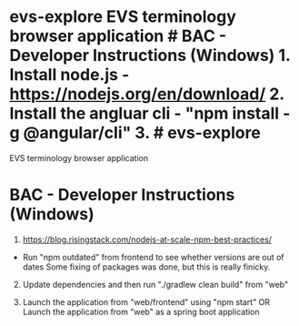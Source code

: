# evs-explore                                                                                                                          EVS terminology browser application                                                                                                                                                                                                                                           # BAC - Developer Instructions (Windows)                                                                                                                                                                                                                                      1. Install node.js - https://nodejs.org/en/download/                                                                                   2. Install the angluar cli - "npm install -g @angular/cli"                                                                             3.                                                                                                                                      # evs-explore
EVS terminology browser application

# BAC - Developer Instructions (Windows)

1. https://blog.risingstack.com/nodejs-at-scale-npm-best-practices/
  - Run "npm outdated" from frontend to see whether versions are out of dates
    Some fixing of packages was done, but this is really finicky.

2. Update dependencies and then run "./gradlew clean build" from "web"

3. Launch the application from "web/frontend" using "npm start"
OR Launch the application from "web" as a spring boot application